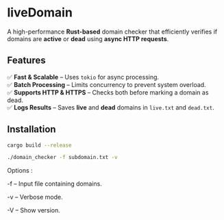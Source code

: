 # liveDomain


A high-performance **Rust-based** domain checker that efficiently verifies if domains are **active** or **dead** using **async HTTP requests**.  

## Features  
✅ **Fast & Scalable** – Uses `tokio` for async processing.  
✅ **Batch Processing** – Limits concurrency to prevent system overload.  
✅ **Supports HTTP & HTTPS** – Checks both before marking a domain as dead.  
✅ **Logs Results** – Saves **live** and **dead** domains in `live.txt` and `dead.txt`.  

## Installation  
```sh
cargo build --release
```
```sh
./domain_checker -f subdomain.txt -v
```
Options :

-f <file> – Input file containing domains.

-v – Verbose mode.

-V – Show version.
